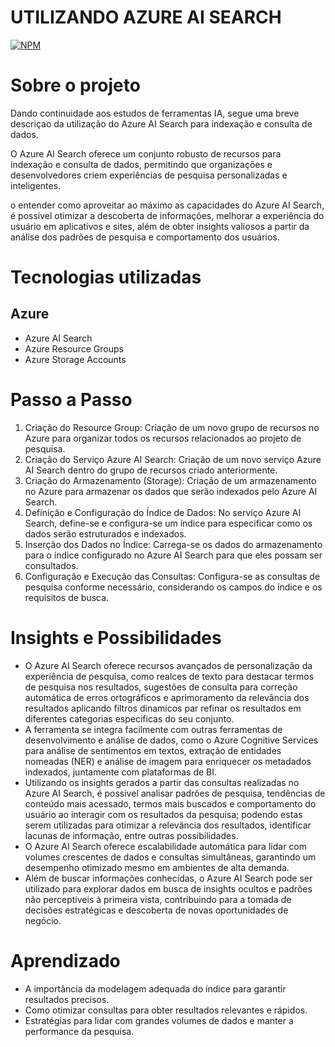 # UTILIZANDO AZURE AI SEARCH 
[![NPM](https://img.shields.io/npm/l/react)](https://github.com/Bongiorno14/Utilizando_AI_Search/blob/main/LICENSE) 

# Sobre o projeto

Dando continuidade aos estudos de ferramentas IA, segue uma breve descriçao da utilização do Azure AI Search para indexação e consulta de dados.

O Azure AI Search oferece um conjunto robusto de recursos para indexação e consulta de dados, permitindo que organizações e desenvolvedores criem experiências de pesquisa personalizadas e inteligentes. 

o entender como aproveitar ao máximo as capacidades do Azure AI Search, é possível otimizar a descoberta de informações, melhorar a experiência do usuário em aplicativos e sites, além de obter insights valiosos a partir da análise dos padrões de pesquisa e comportamento dos usuários.

# Tecnologias utilizadas
## Azure
- Azure AI Search
- Azure Resource Groups
- Azure Storage Accounts

# Passo a Passo
1. Criação do Resource Group:
  Criação de um novo grupo de recursos no Azure para organizar todos os recursos relacionados ao projeto de pesquisa.
2. Criação do Serviço Azure AI Search:
  Criação de um novo serviço Azure AI Search dentro do grupo de recursos criado anteriormente.
3. Criação do Armazenamento (Storage):
  Criação de  um armazenamento no Azure para armazenar os dados que serão indexados pelo Azure AI Search.
4. Definição e Configuração do Índice de Dados:
  No serviço Azure AI Search, define-se e configura-se um índice para especificar como os dados serão estruturados e indexados.
5. Inserção dos Dados no Índice:
  Carrega-se os dados do armazenamento para o índice configurado no Azure AI Search para que eles possam ser consultados.
6. Configuração e Execução das Consultas:
  Configura-se as consultas de pesquisa conforme necessário, considerando os campos do índice e os requisitos de busca.

# Insights e Possibilidades
- O Azure AI Search oferece recursos avançados de personalização da experiência de pesquisa, como realces de texto para destacar termos de pesquisa nos resultados, sugestões de consulta para correção automática de erros ortográficos e aprimoramento da relevância dos resultados aplicando filtros dinamicos par refinar os resultados em diferentes categorias especificas do seu conjunto.
- A ferramenta se integra facilmente com outras ferramentas de desenvolvimento e análise de dados, como o Azure Cognitive Services para análise de sentimentos em textos, extração de entidades nomeadas (NER) e análise de imagem para enriquecer os metadados indexados, juntamente com plataformas de BI.
- Utilizando os insights gerados a partir das consultas realizadas no Azure AI Search, é possivel analisar padrões de pesquisa, tendências de conteúdo mais acessado, termos mais buscados e comportamento do usuário ao interagir com os resultados da pesquisa; podendo estas serem utilizadas para otimizar a relevância dos resultados, identificar lacunas de informação, entre outras possibilidades.
- O Azure AI Search oferece escalabilidade automática para lidar com volumes crescentes de dados e consultas simultâneas, garantindo um desempenho otimizado mesmo em ambientes de alta demanda.
- Além de buscar informações conhecidas, o Azure AI Search pode ser utilizado para explorar dados em busca de insights ocultos e padrões não perceptíveis à primeira vista, contribuindo para a tomada de decisões estratégicas e descoberta de novas oportunidades de negócio.

# Aprendizado
- A importância da modelagem adequada do índice para garantir resultados precisos.
- Como otimizar consultas para obter resultados relevantes e rápidos.
- Estratégias para lidar com grandes volumes de dados e manter a performance da pesquisa.
